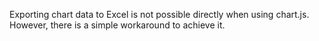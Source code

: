 Exporting chart data to Excel is not possible directly when using chart.js. 
However, there is a simple workaround to achieve it.
